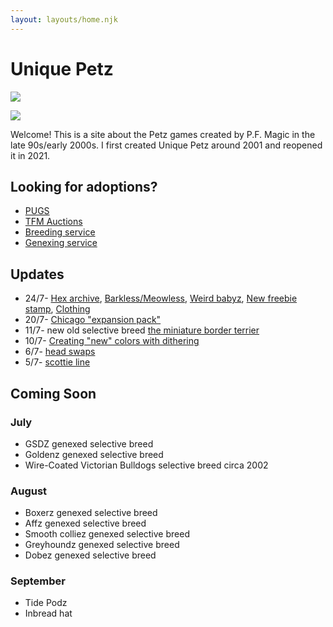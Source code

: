 ```yaml
---
layout: layouts/home.njk
---
```


# Unique Petz



<a href="/hannah"><img src="https://cdn.glitch.com/e8c48446-7221-44a1-aabd-d809cd1d1e34%2Fjuly-stamp-ref-4.png?v=1626587519358" class="pixel img-right desktop-image"></a> 

<a href="/hannah"><img src="https://cdn.glitch.com/e8c48446-7221-44a1-aabd-d809cd1d1e34%2Fhannah.png?v=1626587835435" class="pixel img-right mobile-image"></a> 

Welcome! This is a site about the Petz games created by P.F. Magic in
the late 90s/early 2000s. I first created Unique Petz around 2001 and reopened it in 2021.
## Looking for adoptions?
- [PUGS](https://www.petzuniversal.com/view-profile/?view=Uniquepetz)
- [TFM Auctions](https://tfm.petzcommunity.org/index.php?seller=022713)
- [Breeding service](https://petzforum.proboards.com/thread/70014/uniques-breeding-service-p3)
- [Genexing service](https://petzforum.proboards.com/thread/70019/uniques-genexing-lab-breeding-service)


## Updates
- 24/7- [Hex archive](/hex), [Barkless/Meowless](/silent), [Weird babyz](/babyz), [New freebie stamp](/stamps), [Clothing](/clothing)
- 20/7- [Chicago "expansion pack"](/chicago)
- 11/7- new old selective breed [the miniature border terrier](/breeds/mbt)
- 10/7- [Creating "new" colors with dithering](/dither)
- 6/7- [head swaps](/headswap)
- 5/7- [scottie line](/scottie-line)



## Coming Soon

### July
- GSDZ genexed selective breed
- Goldenz genexed selective breed
- Wire-Coated Victorian Bulldogs selective breed circa 2002 

### August
- Boxerz genexed selective breed
- Affz genexed selective breed
- Smooth colliez genexed selective breed
- Greyhoundz genexed selective breed
- Dobez genexed selective breed

### September
- Tide Podz
- Inbread hat
